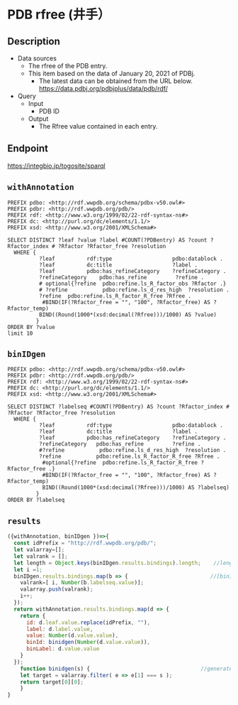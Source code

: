 # PDB rfree (井手）

## Description

- Data sources
    - The rfree of the PDB entry.
    - This item based on the data of January 20, 2021 of PDBj. 
        - The latest data can be obtained from the URL below. https://data.pdbj.org/pdbjplus/data/pdb/rdf/
- Query
    - Input
        - PDB ID
    - Output
        - The Rfree value contained in each entry.

## Endpoint

https://integbio.jp/togosite/sparql

## `withAnnotation`

```sparql
PREFIX pdbo: <http://rdf.wwpdb.org/schema/pdbx-v50.owl#>
PREFIX pdbr: <http://rdf.wwpdb.org/pdb/>
PREFIX rdf: <http://www.w3.org/1999/02/22-rdf-syntax-ns#>
PREFIX dc: <http://purl.org/dc/elements/1.1/>
PREFIX xsd: <http://www.w3.org/2001/XMLSchema#> 

SELECT DISTINCT ?leaf ?value ?label #COUNT(?PDBentry) AS ?count ?Rfactor_index # ?Rfactor ?Rfactor_free ?resolution
  WHERE {
          ?leaf          rdf:type	                pdbo:datablock .
          ?leaf          dc:title  	                ?label .
          ?leaf          pdbo:has_refineCategory	?refineCategory .
          ?refineCategory    pdbo:has_refine	     ?refine .
          # optional{?refine  pdbo:refine.ls_R_factor_obs ?Rfactor .}
          # ?refine           pdbo:refine.ls_d_res_high  ?resolution .
          ?refine  pdbo:refine.ls_R_factor_R_free ?Rfree .
           #BIND(IF(?Rfactor_free = "", "100", ?Rfactor_free) AS ?Rfactor_temp)
          BIND((Round(1000*(xsd:decimal(?Rfree)))/1000) AS ?value)
         }
ORDER BY ?value
limit 10
```

## `binIDgen`

```sparql
PREFIX pdbo: <http://rdf.wwpdb.org/schema/pdbx-v50.owl#>
PREFIX pdbr: <http://rdf.wwpdb.org/pdb/>
PREFIX rdf: <http://www.w3.org/1999/02/22-rdf-syntax-ns#>
PREFIX dc: <http://purl.org/dc/elements/1.1/>
PREFIX xsd: <http://www.w3.org/2001/XMLSchema#> 

SELECT DISTINCT ?labelseq #COUNT(?PDBentry) AS ?count ?Rfactor_index # ?Rfactor ?Rfactor_free ?resolution
  WHERE {
          ?leaf          rdf:type	                pdbo:datablock .
          ?leaf          dc:title  	                ?label .
          ?leaf          pdbo:has_refineCategory	?refineCategory .
          ?refineCategory   pdbo:has_refine	        ?refine .
          #?refine           pdbo:refine.ls_d_res_high  ?resolution .
          ?refine           pdbo:refine.ls_R_factor_R_free ?Rfree .
           #optional{?refine  pdbo:refine.ls_R_factor_R_free ?Rfactor_free .}
           #BIND(IF(?Rfactor_free = "", "100", ?Rfactor_free) AS ?Rfactor_temp)
           BIND((Round(1000*(xsd:decimal(?Rfree)))/1000) AS ?labelseq)
         }
ORDER BY ?labelseq
```

## `results`

```javascript
({withAnnotation, binIDgen })=>{
  const idPrefix = "http://rdf.wwpdb.org/pdb/";
  let valarray=[];
  let valrank = [];
  let length = Object.keys(binIDgen.results.bindings).length;    //length of rfree
  let i =1;
  binIDgen.results.bindings.map(b => {							//[binId, rfree]
    valrank=[ i, Number(b.labelseq.value)];
    valarray.push(valrank);
    i++;
  });
  return withAnnotation.results.bindings.map(d => {
    return {
      id: d.leaf.value.replace(idPrefix, ""),
      label: d.label.value,
      value: Number(d.value.value),
      binId: binidgen(Number(d.value.value)),
      binLabel: d.value.value
    }
  });
    function binidgen(s) {                                   //generate binId from rfree value
    let target = valarray.filter( e => e[1] === s );
    return target[0][0];
    }
}
```
